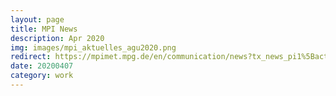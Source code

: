 ```yaml
---
layout: page
title: MPI News
description: Apr 2020
img: images/mpi_aktuelles_agu2020.png
redirect: https://mpimet.mpg.de/en/communication/news?tx_news_pi1%5Baction%5D=detail&tx_news_pi1%5Bcontroller%5D=News&tx_news_pi1%5Bnews%5D=1338&cHash=d880d50937aded505e78dcf4858da328
date: 20200407
category: work
---
```

